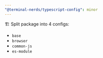 ```yaml
---
"@terminal-nerds/typescript-config": minor
---
```


🏗️ Split package into 4 configs:

-   `base`
-   `browser`
-   `common-js`
-   `es-module`
